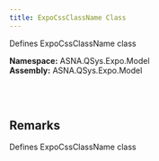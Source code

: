 ```yaml
---
title: ExpoCssClassName Class
---
```


Defines ExpoCssClassName class

**Namespace:** ASNA.QSys.Expo.Model <br/>
**Assembly:** ASNA.QSys.Expo.Model

<br>
<br>

## Remarks

Defines ExpoCssClassName class

[//]: # ($$TODO: Complete the Remarks section.)

<br>
<br>

